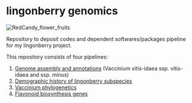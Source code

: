 # lingonberry genomics
![RedCandy_flower_fruits](https://user-images.githubusercontent.com/91504464/206265174-c32c330c-4693-4080-a540-f9d1fa76c768.jpg)

Repository to deposit codes and dependent softwares/packages pipeline for my lingonberry project.

This repository consists of four pipelines: 
1. [Genome assembly and annotations](https://github.com/kaede0e/lingonberry_genomics/blob/main/1_genome_assembly_pipeline.md#genome-assembly-pipeline) (Vaccinium vitis-idaea ssp. vitis-idaea and ssp. minus)
2. [Demographic history of lingonberry subspecies](https://github.com/kaede0e/lingonberry_genomics/blob/main/2_popgen_demographic_history.md#population-genetics-and-demographic-history-of-lingonberry-subspecies)
3. [Vaccinium phylogenetics](https://github.com/kaede0e/lingonberry_genomics/blob/main/3_vaccinium_phylogeny.md#vaccinium-phylogenetics)
4. [Flavonoid biosynthesis genes](https://github.com/kaede0e/lingonberry_genomics/blob/main/4_phenylpropanoid_anthocyanin_pathways.md#4-anthocyanin-production-and-phenylpropanoid-pathway-in-lingonberry)
